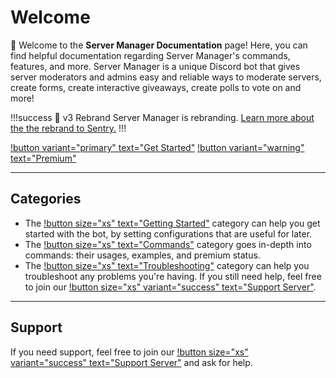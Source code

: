 # Welcome
:wave: Welcome to the **Server Manager Documentation** page! Here, you can find helpful documentation regarding Server Manager's commands, features, and more. Server Manager is a unique Discord bot that gives server moderators and admins easy and reliable ways to moderate servers, create forms, create interactive giveaways, create polls to vote on and more!

!!!success 🔖 v3 Rebrand
Server Manager is rebranding. [Learn more about the the rebrand to Sentry.](/updates/v3-rebrand)
!!!


[!button variant="primary" text="Get Started"](getting-started.md) [!button variant="warning" text="Premium"](https://manager.nziie.xyz/premium)

---

## Categories
- The [!button size="xs" text="Getting Started"](getting-started.md) category can help you get started with the bot, by setting configurations that are useful for later.
- The [!button size="xs" text="Commands"](commands/) category goes in-depth into commands: their usages, examples, and premium status.
- The [!button size="xs" text="Troubleshooting"](troubleshooting.md) category can help you troubleshoot any problems you're having. If you still need help, feel free to join our [!button size="xs" variant="success" text="Support Server"](https://manager.nziie.xyz/support).

---

## Support
If you need support, feel free to join our [!button size="xs" variant="success" text="Support Server"](https://manager.nziie.xyz) and ask for help.
